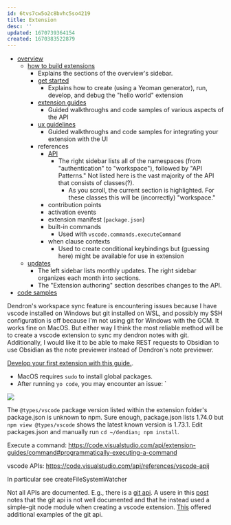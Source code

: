 ```yaml
---
id: 6tvs7cw5o2c8bvhc5so4219
title: Extension
desc: ''
updated: 1670739364154
created: 1670383522879
---
```


- [overview](https://code.visualstudio.com/api)
  - [how to build extensions](https://code.visualstudio.com/api#how-to-build-extensions)
    - Explains the sections of the overview's sidebar.
    - [get started](https://code.visualstudio.com/api/get-started/your-first-extension)
      - Explains how to create (using a Yeoman generator), run, develop, and debug the "hello world" extension
    - [extension guides](https://code.visualstudio.com/api/extension-guides/overview)
      - Guided walkthroughs and code samples of various aspects of the API
    - [ux guidelines](https://code.visualstudio.com/api/ux-guidelines/overview)
      - Guided walkthroughs and code samples for integrating your extension with the UI
    - references
      - [API](https://code.visualstudio.com/api/references/vscode-api)
        - The right sidebar lists all of the namespaces (from "authentication" to "workspace"), followed by "API Patterns." Not listed here is the vast majority of the API that consists of classes(?). 
          - As you scroll, the current section is highlighted. For these classes this will be (incorrectly) "workspace."
      - contribution points
      - activation events
      - extension manifest (`package.json`)
      - built-in commands
        - Used with `vscode.commands.executeCommand`
      - when clause contexts
        - Used to create conditional keybindings but (guessing here) might be available for use in extension
  - [updates](https://code.visualstudio.com/updates/v1_74)
    - The left sidebar lists monthly updates. The right sidebar organizes each month into sections.
    - The "Extension authoring" section describes changes to the API.
- [code samples](https://github.com/microsoft/vscode-extension-samples)

Dendron's workspace sync feature is encountering issues because I have vscode installed on Windows but git installed on WSL, and possibly my SSH configuration is off because I'm not using git for Windows with the GCM. It works fine on MacOS. But either way I think the most reliable method will be to create a vscode extension to sync my dendron notes with git. Additionally, I would like it to be able to make REST requests to Obsidian to use Obsidian as the note previewer instead of Dendron's note previewer.



[Develop your first extension with this guide.](https://code.visualstudio.com/api/get-started/your-first-extension). 

- MacOS requires `sudo` to install global packages. 
- After running `yo code`, you may encounter an issue: `

![](/assets/images/2022-12-07-15-39-53.png)

The `@types/vscode` package version listed within the extension folder's package.json is unknown to npm. Sure enough, package.json lists 1.74.0 but `npm view @types/vscode` shows the latest known version is 1.73.1. Edit packages.json and manually run `cd ~/dendian; npm install`.  

Execute a command:
https://code.visualstudio.com/api/extension-guides/command#programmatically-executing-a-command

vscode APIs:
https://code.visualstudio.com/api/references/vscode-apij

In particular see createFileSystemWatcher

Not all APIs are documented. E.g., there is a [git api](https://github.com/microsoft/vscode/tree/main/extensions/git). A usere in this [post](https://stackoverflow.com/questions/59442180/vs-code-git-extension-api) notes that the git api is not well documented and that he instead used a simple-git node module when creating a vscode extension. [This](https://stackoverflow.com/questions/46511595/how-to-access-the-api-for-git-in-visual-studio-code) offered additional examples of the git api.